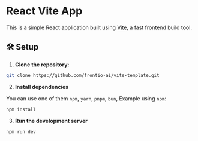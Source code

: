 # React Vite App

This is a simple React application built using [Vite](https://vitejs.dev/), a fast frontend build tool.

## 🛠️ Setup

1. **Clone the repository:**


```bash
git clone https://github.com/frontio-ai/vite-template.git
```

2. **Install dependencies**

You can use one of them `npm`, `yarn`, `pnpm`, `bun`, Example using `npm`:

```bash
npm install
```

3.  **Run the development server**

```bash
npm run dev
```
